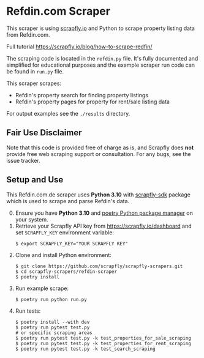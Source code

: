# Refdin.com Scraper

This scraper is using [scrapfly.io](https://scrapfly.io/) and Python to scrape property listing data from Refdin.com. 

Full tutorial  <https://scrapfly.io/blog/how-to-scrape-redfin/>

The scraping code is located in the `refdin.py` file. It's fully documented and simplified for educational purposes and the example scraper run code can be found in `run.py` file.

This scraper scrapes:
- Refdin's property search for finding property listings
- Refdin's property pages for property for rent/sale listing data 

For output examples see the `./results` directory.

## Fair Use Disclaimer

Note that this code is provided free of charge as is, and Scrapfly does __not__ provide free web scraping support or consultation. For any bugs, see the issue tracker.

## Setup and Use

This Refdin.com.de scraper uses __Python 3.10__ with [scrapfly-sdk](https://pypi.org/project/scrapfly-sdk/) package which is used to scrape and parse Refdin's data.

0. Ensure you have __Python 3.10__ and [poetry Python package manager](https://python-poetry.org/docs/#installation) on your system.
1. Retrieve your Scrapfly API key from <https://scrapfly.io/dashboard> and set `SCRAPFLY_KEY` environment variable:
    ```shell
    $ export SCRAPFLY_KEY="YOUR SCRAPFLY KEY"
    ```
2. Clone and install Python environment:
    ```shell
    $ git clone https://github.com/scrapfly/scrapfly-scrapers.git
    $ cd scrapfly-scrapers/refdin-scraper
    $ poetry install
    ```
3. Run example scrape:
    ```shell
    $ poetry run python run.py
    ```
4. Run tests:
    ```shell
    $ poetry install --with dev
    $ poetry run pytest test.py
    # or specific scraping areas
    $ poetry run pytest test.py -k test_properties_for_sale_scraping
    $ poetry run pytest test.py -k test_properties_for_rent_scraping
    $ poetry run pytest test.py -k test_search_scraping
    ```